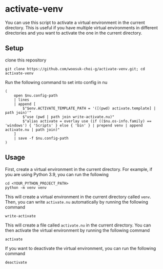 # activate-venv
You can use this script to activate a virtual environment in the current directory. This is useful if you have multiple virtual environments in different directories and you want to activate the one in the current directory.
## Setup
clone this repository
```nu
git clone https://github.com/woosuk-choi-g/activate-venv.git; cd activate-venv
```
Run the following command to set into config in nu
```nu
(
    open $nu.config-path
    | lines
    | append [
        $"$env.ACTIVATE_TEMPLATE_PATH = '([(pwd) activate.template] | path join)'"
        $"use (pwd | path join write-activate.nu)"
        $"alias activate = overlay use (if (($nu.os-info.family) == 'windows') { 'Scripts' } else { 'bin' } | prepend venv | append activate.nu | path join)"
    ]
    | save -f $nu.config-path
)
```
## Usage
First, create a virtual environment in the current directory. For example, if you are using Python 3.9, you can run the following
```nu
cd <YOUR_PYTHON_PROJECT_PATH>
python -m venv venv
```
This will create a virtual environment in the current directory called `venv`. Then, you can write `activate.nu` automatically by running the following command
```nu
write-activate
```
This will create a file called `activate.nu` in the current directory. You can then activate the virtual environment by running the following command
```nu
activate
```
If you want to deactivate the virtual environment, you can run the following command
```nu
deactivate
```
